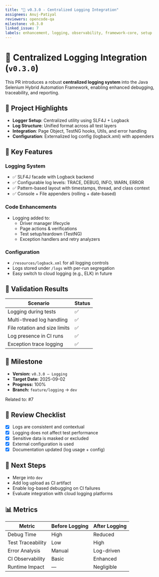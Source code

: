 ```yaml
---
title: "📝 v0.3.0 - Centralized Logging Integration"
assignees: Anuj-Patiyal
reviewers: opencode-qa
milestone: v0.3.0
linked_issue: 7
labels: enhancement, logging, observability, framework-core, setup
---
```


# 📝 Centralized Logging Integration (`v0.3.0`)

This PR introduces a robust **centralized logging system** into the Java Selenium Hybrid Automation Framework, enabling enhanced debugging, traceability, and reporting.

## 📁 Project Highlights

- **Logger Setup**: Centralized utility using SLF4J + Logback
- **Log Structure**: Unified format across all test layers
- **Integration**: Page Object, TestNG hooks, Utils, and error handling
- **Configuration**: Externalized log config (logback.xml) with appenders

## 🧩 Key Features

### Logging System
- ✅ SLF4J facade with Logback backend
- ✅ Configurable log levels: TRACE, DEBUG, INFO, WARN, ERROR
- ✅ Pattern-based layout with timestamps, thread, and class context
- ✅ Console + File appenders (rolling + date-based)

### Code Enhancements
- Logging added to:
  - Driver manager lifecycle
  - Page actions & verifications
  - Test setup/teardown (TestNG)
  - Exception handlers and retry analyzers

### Configuration
- `/resources/logback.xml` for all logging controls
- Logs stored under `/logs` with per-run segregation
- Easy switch to cloud logging (e.g., ELK) in future

## 🧪 Validation Results

| Scenario| Status |
|------------------------------|--------|
| Logging during tests| ✅ |
| Multi-thread log handling| ✅ |
| File rotation and size limits | ✅ |
| Log presence in CI runs| ✅ |
| Exception trace logging| ✅ |

## 🔗 Milestone
- **Version:** `v0.3.0 – Logging`
- **Target Date:** 2025-09-02
- **Progress:** 100%
- **Branch:** `feature/logging` → `dev`

Related to: #7

## 👥 Review Checklist
- [x] Logs are consistent and contextual
- [x] Logging does not affect test performance
- [x] Sensitive data is masked or excluded
- [x] External configuration is used
- [x] Documentation updated (log usage + config)

## 🚀 Next Steps
- Merge into `dev`
- Add log upload as CI artifact
- Enable log-based debugging on CI failures
- Evaluate integration with cloud logging platforms

## 📊 Metrics
| Metric| Before Logging| After Logging |
|----------------------|----------------|----------------|
| Debug Time| High | Reduced |
| Test Traceability| Low | High |
| Error Analysis| Manual | Log-driven |
| CI Observability | Basic | Enhanced |
| Runtime Impact | — | Negligible |


